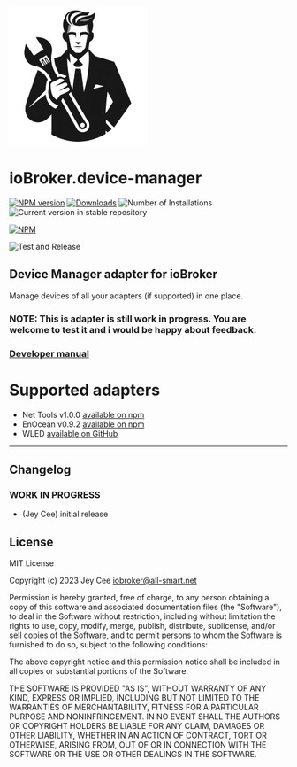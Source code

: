 ![Logo](admin/device-manager.png)
# ioBroker.device-manager

[![NPM version](https://img.shields.io/npm/v/iobroker.device-manager.svg)](https://www.npmjs.com/package/iobroker.device-manager)
[![Downloads](https://img.shields.io/npm/dm/iobroker.device-manager.svg)](https://www.npmjs.com/package/iobroker.device-manager)
![Number of Installations](https://iobroker.live/badges/device-manager-installed.svg)
![Current version in stable repository](https://iobroker.live/badges/device-manager-stable.svg)

[![NPM](https://nodei.co/npm/iobroker.device-manager.png?downloads=true)](https://nodei.co/npm/iobroker.device-manager/)

![Test and Release](https://github.com/Jey-Cee/ioBroker.device-manager/workflows/Test%20and%20Release/badge.svg)

## Device Manager adapter for ioBroker

Manage devices of all your adapters (if supported) in one place.

### NOTE: This is adapter is still work in progress. You are welcome to test it and i would be happy about feedback.

### [Developer manual](https://github.com/Jey-Cee/dm-utils/blob/main/README.md)

# Supported adapters
- Net Tools v1.0.0 [available on npm](https://www.npmjs.com/package/iobroker.net-tools/v/1.0.0)
- EnOcean v0.9.2 [available on npm]()
- WLED [available on GitHub](https://github.com/DrozmotiX/ioBroker.wled)

---
## Changelog
<!--
	Placeholder for the next version (at the beginning of the line):
	### **WORK IN PROGRESS**
-->

### **WORK IN PROGRESS**
* (Jey Cee) initial release

## License
MIT License

Copyright (c) 2023 Jey Cee <iobroker@all-smart.net>

Permission is hereby granted, free of charge, to any person obtaining a copy
of this software and associated documentation files (the "Software"), to deal
in the Software without restriction, including without limitation the rights
to use, copy, modify, merge, publish, distribute, sublicense, and/or sell
copies of the Software, and to permit persons to whom the Software is
furnished to do so, subject to the following conditions:

The above copyright notice and this permission notice shall be included in all
copies or substantial portions of the Software.

THE SOFTWARE IS PROVIDED "AS IS", WITHOUT WARRANTY OF ANY KIND, EXPRESS OR
IMPLIED, INCLUDING BUT NOT LIMITED TO THE WARRANTIES OF MERCHANTABILITY,
FITNESS FOR A PARTICULAR PURPOSE AND NONINFRINGEMENT. IN NO EVENT SHALL THE
AUTHORS OR COPYRIGHT HOLDERS BE LIABLE FOR ANY CLAIM, DAMAGES OR OTHER
LIABILITY, WHETHER IN AN ACTION OF CONTRACT, TORT OR OTHERWISE, ARISING FROM,
OUT OF OR IN CONNECTION WITH THE SOFTWARE OR THE USE OR OTHER DEALINGS IN THE
SOFTWARE.